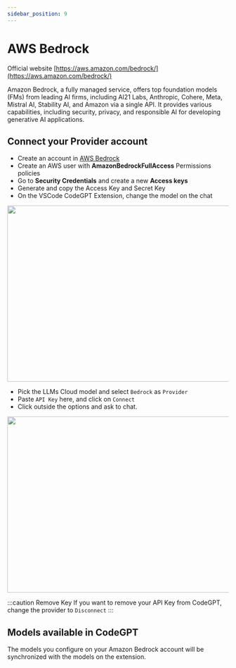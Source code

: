 ```yaml
---
sidebar_position: 9
---
```


# AWS Bedrock

Official website [https://aws.amazon.com/bedrock/](https://aws.amazon.com/bedrock/)

Amazon Bedrock, a fully managed service, offers top foundation models (FMs) from leading AI firms, including AI21 Labs, Anthropic, Cohere, Meta, Mistral AI, Stability AI, and Amazon via a single API. It provides various capabilities, including security, privacy, and responsible AI for developing generative AI applications. 


## Connect your Provider account
- Create an account in [AWS Bedrock](https://aws.amazon.com/es/console/)
- Create an AWS user with **AmazonBedrockFullAccess** Permissions policies
- Go to **Security Credentials** and create a new **Access keys**
- Generate and copy the Access Key and Secret Key
- On the VSCode CodeGPT Extension, change the model on the chat

<p align="center"><img width="550" height="400" src="https://github.com/user-attachments/assets/f5d1245b-d58d-4c93-85c1-fa1c055585e4"/></p>

- Pick the LLMs Cloud model and select `Bedrock` as `Provider`
- Paste `API Key` here, and click on `Connect`
- Click outside the options and ask to chat.

<p align="center"><img width="550" height="400" src="https://github.com/user-attachments/assets/375fd655-e3eb-4367-be42-c6cec8736f43"/></p>


:::caution Remove Key
If you want to remove your API Key from CodeGPT, change the provider to `Disconnect`
:::

## Models available in CodeGPT
The models you configure on your Amazon Bedrock account will be synchronized with the models on the extension.

